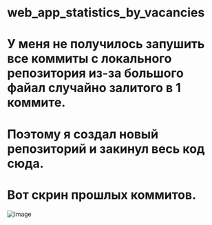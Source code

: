 # web_app_statistics_by_vacancies
# У меня не получилось запушить все коммиты с локального репозитория из-за большого файал случайно залитого в 1 коммите. 
# Поэтому я создал новый репозиторий и закинул весь код сюда.
# Вот скрин прошлых коммитов.
![image](https://user-images.githubusercontent.com/83068481/212474265-5a4aedd5-51ad-4a00-8123-0e99675d4985.png)
